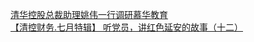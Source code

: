   
[清华控股总裁助理姚伟一行调研慕华教育](http://www.dianyue.me/archives/699/09iqcmklm5qzleq6/)  
[【清控财务.七月特辑】 听党员，讲红色延安的故事（十二）](http://www.dianyue.me/archives/860/c4rfwuix1ij7rq19/)
